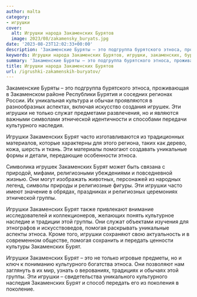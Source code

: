 ```yaml
---
author: malta
category:
- игрушки
cover:
  alt: Игрушки народа Закаменских Бурятов
  image: 2023/08/zakamensky_buryats.jpg
date: '2023-08-23T12:02:33+00:00'
description: 'Закаменские Буряты – это подгруппа бурятского этноса, проживающая в Закаменском районе Республики Бурятия и соседних регионах России. Их уникальная...'
keywords: Игрушки народа Закаменских Бурятов, игрушки, закаменских, бурят, этноса, культурного, группы, это, игрушек, только, служат, этнической, наследия, часто, уникальные, помогая
summary: 'Закаменские Буряты – это подгруппа бурятского этноса, проживающая в Закаменском районе Республики Бурятия и соседних регионах России. Их уникальная...'
title: Игрушки народа Закаменских Бурятов
url: /igrushki-zakamenskih-buryatov/
---
```


Закаменские Буряты – это подгруппа бурятского этноса, проживающая в Закаменском районе Республики Бурятия и соседних регионах России. Их уникальная культура и обычаи проявляются в разнообразных аспектах, включая искусство создания игрушек. Эти игрушки не только служат предметами развлечения, но и являются важными символами этнической идентичности и способами передачи культурного наследия.

Игрушки Закаменских Бурят часто изготавливаются из традиционных материалов, которые характерны для этого региона, таких как дерево, кожа, шерсть и ткань. Эти материалы помогают создавать уникальные формы и детали, передающие особенности этноса.

Символика игрушек Закаменских Бурят может быть связана с природой, мифами, религиозными убеждениями и повседневной жизнью. Они могут изображать животных, персонажей из народных легенд, символы природы и религиозные фигуры. Эти игрушки часто имеют значение в обрядах, праздниках и религиозных церемониях этнической группы.

Игрушки Закаменских Бурят также привлекают внимание исследователей и коллекционеров, желающих понять культурное наследие и традиции этой группы. Они служат объектами изучения для этнографов и искусствоведов, помогая раскрывать уникальные аспекты этноса. Кроме того, игрушки сохраняют свою актуальность и в современном обществе, помогая сохранить и передать ценности культуры Закаменских Бурят.

Игрушки Закаменских Бурят – это не только игровые предметы, но и ключ к пониманию культурного богатства этноса. Они позволяют нам заглянуть в их мир, узнать о верованиях, традициях и обычаях этой группы. Эти игрушки – свидетельства уникального культурного наследия Закаменских Бурят и способ передать его из поколения в поколение.
